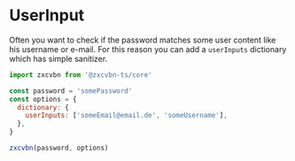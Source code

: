 # UserInput

Often you want to check if the password matches some user content like his username or e-mail.
For this reason you can add a `userInputs` dictionary which has simple sanitizer.


```js
import zxcvbn from '@zxcvbn-ts/core'

const password = 'somePassword'
const options = {
  dictionary: {
    userInputs: ['someEmail@email.de', 'someUsername'],
  },
}

zxcvbn(password, options)
```
